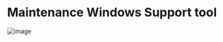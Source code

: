 # Maintenance Windows Support tool
![image](https://user-images.githubusercontent.com/16079354/209633967-79951e4b-22f7-4eaf-b291-3ddf13a1f484.png)
